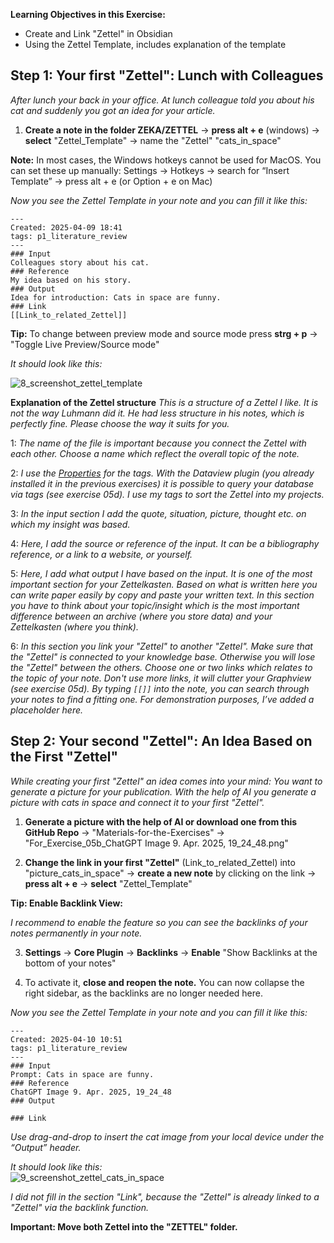 
**Learning Objectives in this Exercise:**

- Create and Link "Zettel" in Obsidian
- Using the Zettel Template, includes explanation of the template

## Step 1: Your first "Zettel": Lunch with Colleagues

*After lunch your back in your office. At lunch colleague told you about his cat and suddenly you got an idea for your article.*

1. **Create a note in the folder ZEKA/ZETTEL** → **press alt + e** (windows) → **select** "Zettel_Template" → name the "Zettel" "cats_in_space" 

**Note:** In most cases, the Windows hotkeys cannot be used for MacOS. You can set these up manually: Settings → Hotkeys → search for “Insert Template” → press alt + e (or Option + e on Mac)

*Now you see the Zettel Template in your note and you can fill it like this:*

```
---
Created: 2025-04-09 18:41
tags: p1_literature_review
---
### Input
Colleagues story about his cat. 
### Reference
My idea based on his story.
### Output
Idea for introduction: Cats in space are funny.
### Link
[[Link_to_related_Zettel]]
```

**Tip:** To change between preview mode and source mode press **strg + p**  → "Toggle Live Preview/Source mode"

*It should look like this:* <br>

![8_screenshot_zettel_template](https://github.com/user-attachments/assets/73eff2d2-ded9-407b-bc1a-f92dcbd6bb63)

**Explanation of the Zettel structure**
*This is a structure of a Zettel I like. It is not the way Luhmann did it. He had less structure in his notes, which is perfectly fine. Please choose the way it suits for you.*

1: *The name of the file is important because you connect the Zettel with each other. Choose a name which reflect the overall topic of the note.*

2: *I use the [Properties](https://help.obsidian.md/properties) for the tags. With the Dataview plugin (you already installed it in the previous exercises) it is possible to query your database via tags (see exercise 05d). I use my tags to sort the Zettel into my projects.*

3: *In the input section I add the quote, situation, picture, thought etc. on which my insight was based.*

4: *Here, I add the source or reference of the input. It can be a bibliography reference, or a link to a website, or yourself.*

5: *Here, I add what output I have based on the input. It is one of the most important section for your Zettelkasten. Based on what is written here you can write paper easily by copy and paste your written text. In this section you have to think about your topic/insight which is the most important difference between an archive (where you store data) and your Zettelkasten (where you think).*

6: *In this section you link your "Zettel" to another "Zettel". Make sure that the "Zettel" is connected to your knowledge base. Otherwise you will lose the "Zettel" between the others. Choose one or two links which relates to the topic of your note. Don't use more links, it will clutter your Graphview (see exercise 05d). By typing `[[]]` into the note, you can search through your notes to find a fitting one. For demonstration purposes, I’ve added a placeholder here.* 

## Step 2: Your second "Zettel": An Idea Based on the First "Zettel"

*While creating your first "Zettel" an idea comes into your mind: You want to generate a picture for your publication. With the help of AI you generate a picture with cats in space and connect it to your first "Zettel".*

1. **Generate a picture with the help of AI or download one from this GitHub Repo** → "Materials-for-the-Exercises" → "For_Exercise_05b_ChatGPT Image 9. Apr. 2025, 19_24_48.png"

2. **Change the link in your first "Zettel"** (Link_to_related_Zettel) into "picture_cats_in_space" → **create a new note** by clicking on the link → **press alt + e** → **select** "Zettel_Template"

**Tip: Enable Backlink View:**

*I recommend to enable the feature so you can see the backlinks of your notes permanently in your note.*

3. **Settings** → **Core Plugin** → **Backlinks** → **Enable** "Show Backlinks at the bottom of your notes"

4. To activate it, **close and reopen the note.** You can now collapse the right sidebar, as the backlinks are no longer needed here.

*Now you see the Zettel Template in your note and you can fill it like this:*

```
---
Created: 2025-04-10 10:51
tags: p1_literature_review
---
### Input
Prompt: Cats in space are funny.
### Reference
ChatGPT Image 9. Apr. 2025, 19_24_48
### Output

### Link

```

*Use drag-and-drop to insert the cat image from your local device under the “Output” header.*

*It should look like this:* <br>
![9_screenshot_zettel_cats_in_space](https://github.com/user-attachments/assets/39e0b165-bbb9-4f34-aac0-11f0cbbbfded)

*I did not fill in the section "Link", because the "Zettel" is already linked to a "Zettel" via the backlink function.*

**Important: Move both Zettel into the "ZETTEL" folder.**
